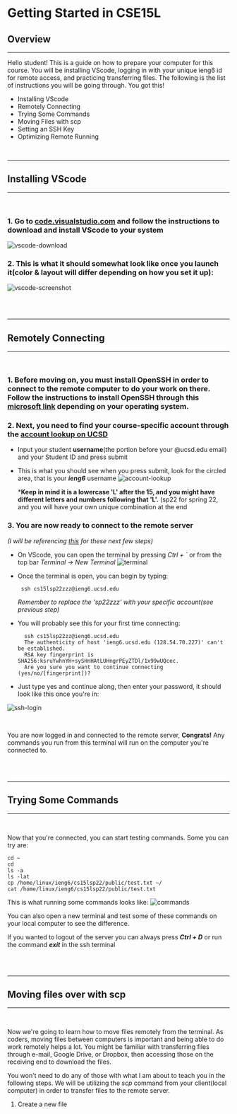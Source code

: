 # **Getting Started in CSE15L**
## Overview
---
Hello student! This is a guide on how to prepare your computer for this course. You will be installing VScode, logging in with your unique ieng6 id for remote access, and practicing transferring files. The following is the list of instructions you will be going through. You got this!
- Installing VScode
- Remotely Connecting
- Trying Some Commands
- Moving Files with scp
- Setting an SSH Key
- Optimizing Remote Running 

<br>

--- 
## **Installing VScode**
---

<br>

### __1.__  Go to [code.visualstudio.com](code.visualstudio.com) and follow the instructions to download and install VScode to your system
![vscode-download](Screenshot_1.png)

### __2.__ This is what it should somewhat look like once you launch it(color & layout will differ depending on how you set it up):
![vscode-screenshot](Screenshot_2.png)

<br>
<br>

---
## **Remotely Connecting**
---
<br>

### __1.__ Before moving on, you must install OpenSSH in order to connect to the remote computer to do your work on there. Follow the instructions to install OpenSSH through this [microsoft link](https://docs.microsoft.com/en-us/windows-server/administration/openssh/openssh_install_firstuse) depending on your operating system.

### __2.__ Next, you need to find your course-specific account through the [account lookup on UCSD](https://sdacs.ucsd.edu/~icc/index.php)
* Input your student **username**(the portion before your @ucsd.edu email) and your Student ID and press submit
* This is what you should see when you press submit, look for the circled area, that is your __*ieng6*__ username
![account-lookup](Screenshot_3.png)

     ***Keep in mind it is a lowercase 'L' after the 15, and you might have different letters and numbers following that 'L'.** (sp22 for spring 22, and you will have your own unique combination at the end
 
 ### __3.__ You are now ready to connect to the remote server
*(I will be referencing [this](https://code.visualstudio.com/docs/remote/ssh#_connect-to-a-remote-host) for these next few steps)*
 
 * On VScode, you can open the terminal by pressing *Ctrl + `* or from the top bar *Terminal → New Terminal*
 ![terminal](Screenshot_4.png)
 * Once the terminal is open, you can begin by typing:

        ssh cs15lsp22zzz@ieng6.ucsd.edu
    *Remember to replace the 'sp22zzz' with your specific account(see previous step)*
* You will probably see this for your first time connecting:

        ssh cs15lsp22zz@ieng6.ucsd.edu
        The authenticity of host 'ieng6.ucsd.edu (128.54.70.227)' can't be established.
        RSA key fingerprint is SHA256:ksruYwhnYH+sySHnHAtLUHngrPEyZTDl/1x99wUQcec.
        Are you sure you want to continue connecting (yes/no/[fingerprint])?
* Just type yes and continue along, then enter your password, it should look like this once you're in:

![ssh-login](Screenshot_5.png)

<br>

You are now logged in and connected to the remote server, **Congrats!** Any commands you run from this terminal will run on the computer you're connected to.

<br>
<br>

---
## **Trying Some Commands**
---

<br>

Now that you're connected, you can start testing commands. Some you can try are:

    cd ~
    cd
    ls -a
    ls -lat
    cp /home/linux/ieng6/cs15lsp22/public/test.txt ~/
    cat /home/linux/ieng6/cs15lsp22/public/test.txt

This is what running some commands looks like:
![commands](Screenshot_6.png)

You can also open a new terminal and test some of these commands on your local computer  to see the difference.

If you wanted to logout of the server you can always press ***Ctrl + D*** or run the command ***exit*** in the ssh terminal

<br>
<br>

---
## **Moving files over with scp**
---

<br>

Now we're going to learn how to move files remotely from the terminal. As coders, moving files between computers is important and being able to do work remotely helps a lot. You might be familiar with transferring files through e-mail, Google Drive, or Dropbox, then accessing those on the receiving end to download the files.

You won't need to do any of those with what I am about to teach you in the following steps. We will be utilizing the *scp* command from your client(local computer) in order to transfer files to the remote server.

1. Create a new file 

